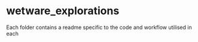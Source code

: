 wetware_explorations
====================

Each folder contains a readme specific to the code and workflow utilised in each
